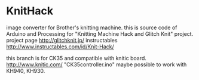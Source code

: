KnitHack
========

image converter for Brother's knitting machine. 
this is source code of Arduino and Processing for "Knitting Machine Hack and Glitch Knit" project.
project page http://glitchknit.jp/ instructables http://www.instructables.com/id/Knit-Hack/

this branch is for CK35 and compatible with knitic board. http://www.knitic.com/
"CK35controller.ino" maybe possible to work with KH940, KH930.
